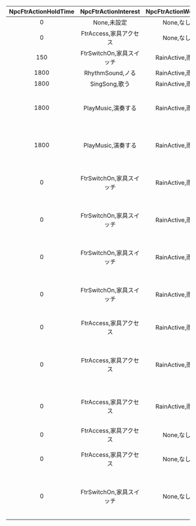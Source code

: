 | NpcFtrActionHoldTime | NpcFtrActionInterest | NpcFtrActionWeather | NpcFtrActionTool | UniqueID | Label | Name | NpcFtrActionAsName |
|:--:|:--:|:--:|:--:|:--:|:--:|:--:|:--:|
| 0 | None,未設定 | None,なし | 65534 | 0 | 'None' | 'なし' | '' | 
| 0 | FtrAccess,家具アクセス | None,なし | 5397 | 1 | 'Smartphone' | '撮影' | 'NpcSmartPhonePress' | 
| 150 | FtrSwitchOn,家具スイッチ | RainActive,雨可 | 65534 | 2 | 'Switch' | '駆動' | 'MaReSmiling' | 
| 1800 | RhythmSound,ノる | RainActive,雨可 | 65534 | 3 | 'RhythmSound' | 'ノる' | 'NpcRhythm' | 
| 1800 | SingSong,歌う | RainActive,雨可 | 65534 | 4 | 'SingSong' | '歌う' | 'NpcSinging' | 
| 1800 | PlayMusic,演奏する | RainActive,雨可 | 65534 | 5 | 'PlayMusicBoth' | '演奏する（両手）' | 'NpcPlayMusicBoth' | 
| 1800 | PlayMusic,演奏する | RainActive,雨可 | 65534 | 6 | 'PlayMusic' | '演奏する（片手）' | 'NpcPlayMusic' | 
| 0 | FtrSwitchOn,家具スイッチ | RainActive,雨可 | 65534 | 7 | 'SwitchWind' | '駆動（扇風機）' | 'NpcWind' | 
| 0 | FtrSwitchOn,家具スイッチ | RainActive,雨可 | 65534 | 8 | 'SwitchWarm' | '駆動（温まる）' | 'NpcWarm' | 
| 0 | FtrSwitchOn,家具スイッチ | RainActive,雨可 | 65534 | 9 | 'SwitchSomen' | '駆動（そうめん）' | 'NpcSomen' | 
| 0 | FtrSwitchOn,家具スイッチ | RainActive,雨可 | 65534 | 10 | 'SwitchTakenAback' | '駆動（ビックリ）' | 'NpcTakenAback' | 
| 0 | FtrAccess,家具アクセス | RainActive,雨可 | 65534 | 11 | 'Watch' | 'まじまじ見る' | 'NpcWatchFurniture' | 
| 0 | FtrAccess,家具アクセス | RainActive,雨可 | 65534 | 12 | 'WatchWall' | 'まじまじ見る（壁掛）' | 'NpcWatchFurnitureWall' | 
| 0 | FtrAccess,家具アクセス | RainActive,雨可 | 65534 | 13 | 'MirrorPosing' | '鏡の前でポーズ' | 'NpcPose' | 
| 0 | FtrAccess,家具アクセス | None,なし | 8821 | 14 | 'WaterSpray' | '霧吹き' | 'NpcSpray' | 
| 0 | FtrAccess,家具アクセス | None,なし | 65534 | 15 | 'SmellFood' | '匂いをかぐ' | 'NpcSmellFurniture' | 
| 0 | FtrSwitchOn,家具スイッチ | None,なし | 65534 | 16 | 'SwitchSmellFood' | '駆動（匂いをかぐ）' | 'NpcSmellFurniture' | 
